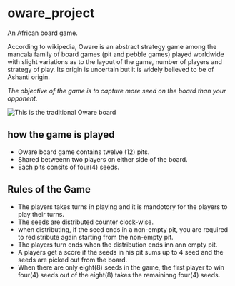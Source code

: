 # oware_project
An African board game.

According to wikipedia, Oware is an abstract strategy game among the mancala family of board games (pit and pebble games) played worldwide with slight variations as to the layout of the game, number of players and strategy of play. Its origin is uncertain but it is widely believed to be of Ashanti origin.

*The objective of the game is to capture more seed on the board than your opponent.*

![This is the traditional Oware board](https://github.com/kcdove/oware_project/img/owareboard.jpeg)


## how the game is played
- Oware board game contains twelve (12) pits. 
- Shared betweenn two players on either side of the board. 
- Each pits consits of four(4) seeds.

## Rules of the Game
- The players takes turns in playing and it is mandotory for the players to play their turns.
- The seeds are distributed counter clock-wise.
- when distributing, if the seed ends in a non-empty pit, you are required to redistribute again starting from the non-empty pit.
- The players turn ends when the distribution ends inn ann empty pit.
- A players get a score if the seeds in his pit sums up to 4 seed and the seeds are picked out from the board.
- When there are only eight(8) seeds in the game, the first player to win four(4) seeds out of the eight(8) takes the remaininng four(4) seeds.
